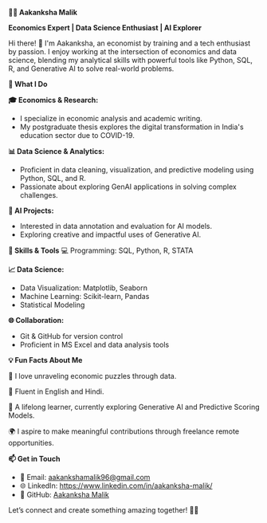 **👩‍💻 Aakanksha Malik**

**Economics Expert | Data Science Enthusiast | AI Explorer**

Hi there! 👋 
I'm Aakanksha, an economist by training and a tech enthusiast by passion. I enjoy working at the intersection of economics and data science, blending my analytical skills with powerful tools like Python, SQL, R, and Generative AI to solve real-world problems.

**🌟 What I Do**

**🎓 Economics & Research:**
- I specialize in economic analysis and academic writing.
- My postgraduate thesis explores the digital transformation in India's education sector due to COVID-19.
  
**📊 Data Science & Analytics:**
- Proficient in data cleaning, visualization, and predictive modeling using Python, SQL, and R.
- Passionate about exploring GenAI applications in solving complex challenges.
  
**🧩 AI Projects:**
- Interested in data annotation and evaluation for AI models.
- Exploring creative and impactful uses of Generative AI.

**🚀 Skills & Tools**
💻 Programming: SQL, Python, R, STATA


**📈 Data Science:**
- Data Visualization: Matplotlib, Seaborn
- Machine Learning: Scikit-learn, Pandas
- Statistical Modeling
  
**🌐 Collaboration:**
- Git & GitHub for version control
- Proficient in MS Excel and data analysis tools

  
**💡 Fun Facts About Me**

🧠 I love unraveling economic puzzles through data.

💬 Fluent in English and Hindi.

📖 A lifelong learner, currently exploring Generative AI and Predictive Scoring Models.

🌍 I aspire to make meaningful contributions through freelance remote opportunities.

**📫 Get in Touch**

- 📧 Email: aakankshamalik96@gmail.com
- 🌐 LinkedIn: https://www.linkedin.com/in/aakanksha-malik/
- 🔗 GitHub: [Aakanksha Malik](https://github.com/aakanksha5796)

Let’s connect and create something amazing together! 🚀✨
